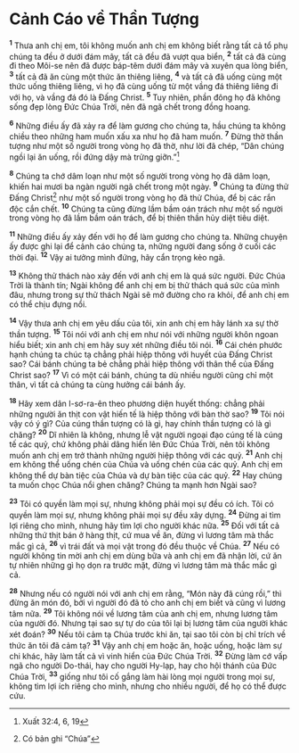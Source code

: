 # Cảnh Cáo về Thần Tượng

<sup><b>1</b></sup> Thưa anh chị em, tôi không muốn anh chị em không biết rằng tất cả tổ phụ chúng ta đều ở dưới đám mây, tất cả đều đã vượt qua biển, <sup><b>2</b></sup> tất cả đã cùng đi theo Môi-se nên đã được báp-têm dưới đám mây và xuyên qua lòng biển, <sup><b>3</b></sup> tất cả đã ăn cùng một thức ăn thiêng liêng, <sup><b>4</b></sup> và tất cả đã uống cùng một thức uống thiêng liêng, vì họ đã cùng uống từ một vầng đá thiêng liêng đi với họ, và vầng đá đó là Đấng Christ. <sup><b>5</b></sup> Tuy nhiên, phần đông họ đã không sống đẹp lòng Đức Chúa Trời, nên đã ngã chết trong đồng hoang.

<sup><b>6</b></sup> Những điều ấy đã xảy ra để làm gương cho chúng ta, hầu chúng ta không chiều theo những ham muốn xấu xa như họ đã ham muốn. <sup><b>7</b></sup> Đừng thờ thần tượng như một số người trong vòng họ đã thờ, như lời đã chép, “Dân chúng ngồi lại ăn uống, rồi đứng dậy mà trửng giỡn.”[^1-1cf36288-4df4-4be0-9bed-c3b280d5e7b3]

<sup><b>8</b></sup> Chúng ta chớ dâm loạn như một số người trong vòng họ đã dâm loạn, khiến hai mươi ba ngàn người ngã chết trong một ngày. <sup><b>9</b></sup> Chúng ta đừng thử Đấng Christ[^2-1cf36288-4df4-4be0-9bed-c3b280d5e7b3] như một số người trong vòng họ đã thử Chúa, để bị các rắn độc cắn chết. <sup><b>10</b></sup> Chúng ta cũng đừng lầm bầm oán trách như một số người trong vòng họ đã lầm bầm oán trách, để bị thiên thần hủy diệt tiêu diệt.

<sup><b>11</b></sup> Những điều ấy xảy đến với họ để làm gương cho chúng ta. Những chuyện ấy được ghi lại để cảnh cáo chúng ta, những người đang sống ở cuối các thời đại. <sup><b>12</b></sup> Vậy ai tưởng mình đứng, hãy cẩn trọng kẻo ngã.

<sup><b>13</b></sup> Không thử thách nào xảy đến với anh chị em là quá sức người. Đức Chúa Trời là thành tín; Ngài không để anh chị em bị thử thách quá sức của mình đâu, nhưng trong sự thử thách Ngài sẽ mở đường cho ra khỏi, để anh chị em có thể chịu đựng nổi.

<sup><b>14</b></sup> Vậy thưa anh chị em yêu dấu của tôi, xin anh chị em hãy lánh xa sự thờ thần tượng. <sup><b>15</b></sup> Tôi nói với anh chị em như nói với những người khôn ngoan hiểu biết; xin anh chị em hãy suy xét những điều tôi nói. <sup><b>16</b></sup> Cái chén phước hạnh chúng ta chúc tạ chẳng phải hiệp thông với huyết của Đấng Christ sao? Cái bánh chúng ta bẻ chẳng phải hiệp thông với thân thể của Đấng Christ sao? <sup><b>17</b></sup> Vì có một cái bánh, chúng ta dù nhiều người cũng chỉ một thân, vì tất cả chúng ta cùng hưởng cái bánh ấy.

<sup><b>18</b></sup> Hãy xem dân I-sơ-ra-ên theo phương diện huyết thống: chẳng phải những người ăn thịt con vật hiến tế là hiệp thông với bàn thờ sao? <sup><b>19</b></sup> Tôi nói vậy có ý gì? Của cúng thần tượng có là gì, hay chính thần tượng có là gì chăng? <sup><b>20</b></sup> Dĩ nhiên là không, nhưng lễ vật người ngoại đạo cúng tế là cúng tế các quỷ, chứ không phải dâng hiến lên Đức Chúa Trời, nên tôi không muốn anh chị em trở thành những người hiệp thông với các quỷ. <sup><b>21</b></sup> Anh chị em không thể uống chén của Chúa và uống chén của các quỷ. Anh chị em không thể dự bàn tiệc của Chúa và dự bàn tiệc của các quỷ. <sup><b>22</b></sup> Hay chúng ta muốn chọc Chúa nổi ghen chăng? Chúng ta mạnh hơn Ngài sao?

<sup><b>23</b></sup> Tôi có quyền làm mọi sự, nhưng không phải mọi sự đều có ích. Tôi có quyền làm mọi sự, nhưng không phải mọi sự đều xây dựng. <sup><b>24</b></sup> Đừng ai tìm lợi riêng cho mình, nhưng hãy tìm lợi cho người khác nữa. <sup><b>25</b></sup> Đối với tất cả những thứ thịt bán ở hàng thịt, cứ mua về ăn, đừng vì lương tâm mà thắc mắc gì cả, <sup><b>26</b></sup> vì trái đất và mọi vật trong đó đều thuộc về Chúa. <sup><b>27</b></sup> Nếu có người không tin mời anh chị em dùng bữa và anh chị em đã nhận lời, cứ ăn tự nhiên những gì họ dọn ra trước mặt, đừng vì lương tâm mà thắc mắc gì cả.

<sup><b>28</b></sup> Nhưng nếu có người nói với anh chị em rằng, “Món này đã cúng rồi,” thì đừng ăn món đó, bởi vì người đó đã tỏ cho anh chị em biết và cũng vì lương tâm nữa. <sup><b>29</b></sup> Tôi không nói về lương tâm của anh chị em, nhưng lương tâm của người đó. Nhưng tại sao sự tự do của tôi lại bị lương tâm của người khác xét đoán? <sup><b>30</b></sup> Nếu tôi cảm tạ Chúa trước khi ăn, tại sao tôi còn bị chỉ trích về thức ăn tôi đã cảm tạ? <sup><b>31</b></sup> Vậy anh chị em hoặc ăn, hoặc uống, hoặc làm sự chi khác, hãy làm tất cả vì vinh hiển của Đức Chúa Trời. <sup><b>32</b></sup> Đừng làm cớ vấp ngã cho người Do-thái, hay cho người Hy-lạp, hay cho hội thánh của Đức Chúa Trời, <sup><b>33</b></sup> giống như tôi cố gắng làm hài lòng mọi người trong mọi sự, không tìm lợi ích riêng cho mình, nhưng cho nhiều người, để họ có thể được cứu.

[^1-1cf36288-4df4-4be0-9bed-c3b280d5e7b3]: Xuất 32:4, 6, 19

[^2-1cf36288-4df4-4be0-9bed-c3b280d5e7b3]: Có bản ghi “Chúa”
